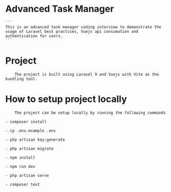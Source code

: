 # Advanced Task Manager 
    ```
    This is an advanced task manager coding interview to demonstrate the usage of Laravel best practices, Vuejs api consumation and authentication for users.
    ```

# Project 
```
    The project is built using Laravel 9 and Vuejs with Vite as the bundling tool.
```

# How to setup project locally
```
    The project can be setup locally by running the following commands
```

    - composer install

    - cp .env.example .env

    - php artisan key:generate

    - php artisan migrate

    - npm install

    - npm run dev

    - php artisan serve

    - composer test